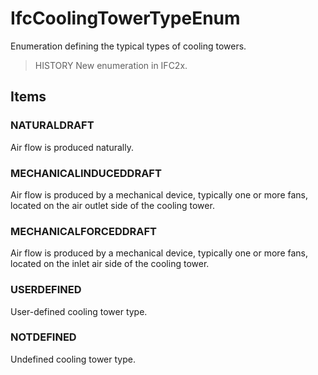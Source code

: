 # IfcCoolingTowerTypeEnum

Enumeration defining the typical types of cooling towers.<!-- end of definition -->

> HISTORY  New enumeration in IFC2x.

## Items

### NATURALDRAFT
Air flow is produced naturally.

### MECHANICALINDUCEDDRAFT
Air flow is produced by a mechanical device, typically one or more fans, located on the air outlet side of the cooling tower.

### MECHANICALFORCEDDRAFT
Air flow is produced by a mechanical device, typically one or more fans, located on the inlet air side of the cooling tower.

### USERDEFINED
User-defined cooling tower type.

### NOTDEFINED
Undefined cooling tower type.
